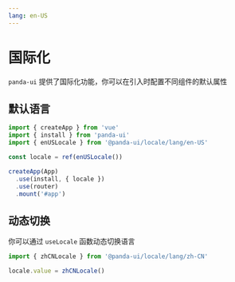 ```yaml
---
lang: en-US
---
```


# 国际化

`panda-ui` 提供了国际化功能，你可以在引入时配置不同组件的默认属性

## 默认语言

```ts
import { createApp } from 'vue'
import { install } from 'panda-ui'
import { enUSLocale } from '@panda-ui/locale/lang/en-US'

const locale = ref(enUSLocale())

createApp(App)
  .use(install, { locale })
  .use(router)
  .mount('#app')
```

## 动态切换

你可以通过 `useLocale` 函数动态切换语言

```ts
import { zhCNLocale } from '@panda-ui/locale/lang/zh-CN'

locale.value = zhCNLocale()
```

